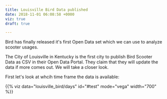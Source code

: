 ```yaml
---
title: Louisville Bird Data published
date: 2018-11-01 06:08:58 +0000
viz: true
draft: true

---
```

Bird has finally released it's first Open Data set which we can use to analyze scooter usages.

The City of Louisville in Kentucky is the first city to publish Bird Scooter Data as CSV in their Open Data Portal. They claim that they will update the data if more comes out. We will take a closer look.

First let's look at whcih time frame the data is available:

<div id="test" height="400"></div>
{{% viz data="louisville_bird/days" id="#test" mode="vega" width="700" %}}

## 